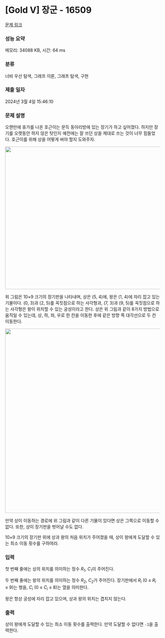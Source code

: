 # [Gold V] 장군 - 16509 

[문제 링크](https://www.acmicpc.net/problem/16509) 

### 성능 요약

메모리: 34088 KB, 시간: 64 ms

### 분류

너비 우선 탐색, 그래프 이론, 그래프 탐색, 구현

### 제출 일자

2024년 3월 4일 15:46:10

### 문제 설명

<p>오랜만에 휴가를 나온 호근이는 문득 동아리방에 있는 장기가 하고 싶어졌다. 하지만 장기를 오랫동안 하지 않은 탓인지 예전에는 잘 쓰던 상을 제대로 쓰는 것이 너무 힘들었다. 호근이를 위해 상을 어떻게 써야 할지 도와주자.</p>

<p style="text-align: center;"><img alt="" src="" style="height: 464px; width: 600px;"></p>

<p>위 그림은 10×9 크기의 장기판을 나타내며, 상은 (5, 4)에, 왕은 (1, 4)에 자리 잡고 있는 기물이다. (0, 3)과 (2, 5)를 꼭짓점으로 하는 사각형과, (7, 3)과 (9, 5)를 꼭짓점으로 하는 사각형은 왕이 위치할 수 있는 궁성이라고 한다. 상은 위 그림과 같이 8가지 방법으로 움직일 수 있는데, 상, 하, 좌, 우로 한 칸을 이동한 후에 같은 방향 쪽 대각선으로 두 칸 이동한다.</p>

<p style="text-align: center;"><img alt="" src="" style="width: 600px;"></p>

<p>만약 상이 이동하는 경로에 위 그림과 같이 다른 기물이 있다면 상은 그쪽으로 이동할 수 없다. 또한, 상이 장기판을 벗어날 수도 없다.</p>

<p>10×9 크기의 장기판 위에 상과 왕의 처음 위치가 주어졌을 때, 상이 왕에게 도달할 수 있는 최소 이동 횟수를 구하여라.</p>

### 입력 

 <p>첫 번째 줄에는 상의 위치를 의미하는 정수 <em>R<sub>1</sub></em>, <em>C<sub>1</sub></em>이 주어진다.</p>

<p>두 번째 줄에는 왕의 위치를 의미하는 정수 <em>R<sub>2</sub></em>, <em>C<sub>2</sub></em>가 주어진다. 장기판에서 <em>R<sub>i</sub></em> (0 ≤ <em>R<sub>i</sub></em> ≤ 9)는 행을, <em>C<sub>i</sub></em> (0 ≤ <em>C<sub>i</sub></em> ≤ 8)는 열을 의미한다.</p>

<p>왕은 항상 궁성에 자리 잡고 있으며, 상과 왕의 위치는 겹치지 않는다.</p>

### 출력 

 <p>상이 왕에게 도달할 수 있는 최소 이동 횟수를 출력한다. 만약 도달할 수 없다면 <code>-1</code>을 출력한다.</p>

